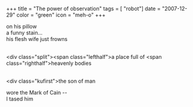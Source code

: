 +++
title = "The power of observation"
tags = [ "robot"]
date = "2007-12-29"
color = "green"
icon = "meh-o"
+++

<div class=\"kufirst\">on his pillow</div>
<div class=\"kumid\">a funny stain...</div>
<div class=\"kulast\">his flesh wife just frowns</div>

<br /><div class=\"split\"><span class=\"lefthalf\">a place full of </span>
<span class=\"righthalf\">heavenly bodies</span></div>

<br /><div class=\"kufirst\">the son of man</div>
<div class=\"kumid\">wore the Mark of Cain --</div>
<div class=\"kulast\">I tased him</div>
